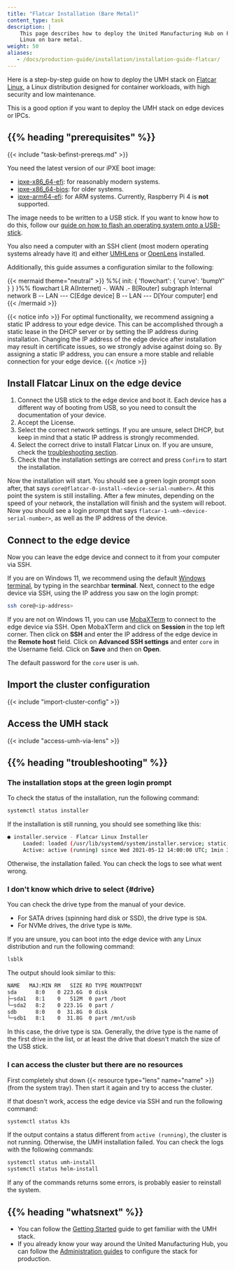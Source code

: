 ```yaml
---
title: "Flatcar Installation (Bare Metal)"
content_type: task
description: |
    This page describes how to deploy the United Manufacturing Hub on Flatcar
    Linux on bare metal.
weight: 50
aliases:
   - /docs/production-guide/installation/installation-guide-flatcar/
---
```


<!-- overview -->

Here is a step-by-step guide on how to deploy the UMH stack on
[Flatcar Linux](https://www.flatcar.org/), a Linux distribution designed for
container workloads, with high security and low maintenance.

This is a good option if you want to deploy the UMH stack on edge devices or IPCs.

## {{% heading "prerequisites" %}}

{{< include "task-befinst-prereqs.md" >}}

You need the latest version of our iPXE boot image:

- [ipxe-x86_64-efi](https://github.com/united-manufacturing-hub/ipxe/releases/latest/download/ipxe-x86_64-efi.usb):
  for reasonably modern systems.
- [ipxe-x86_64-bios](https://github.com/united-manufacturing-hub/ipxe/releases/latest/download/ipxe-x86_64-bios.usb):
  for older systems.
- [ipxe-arm64-efi](https://github.com/united-manufacturing-hub/ipxe/releases/latest/download/ipxe-arm64-efi.usb):
  for ARM systems. Currently, Raspberry Pi 4 is **not** supported.

The image needs to be written to a USB stick. If you want to know how to do this,
follow our
[guide on how to flash an operating system onto a USB-stick](https://learn.umh.app/course/flashing-an-operating-system-onto-a-usb-stick/).

You also need a computer with an SSH client (most modern operating systems
already have it) and either [UMHLens](https://github.com/united-manufacturing-hub/UMHLens)
or [OpenLens](https://github.com/MuhammedKalkan/OpenLens) installed.

Additionally, this guide assumes a configuration similar to the following:

{{< mermaid theme="neutral" >}}
%%{ init: { 'flowchart': { 'curve': 'bumpY' } } }%%
flowchart LR
    A(Internet) -. WAN .- B[Router]
    subgraph Internal network
        B -- LAN --- C[Edge device]
        B -- LAN --- D[Your computer]
    end
{{< /mermaid >}}

{{< notice info >}}
For optimal functionality, we recommend assigning a static IP address to your
edge device. This can be accomplished through a static lease in the DHCP server
or by setting the IP address during installation. Changing the IP address of the
edge device after installation may result in certificate issues, so we strongly
advise against doing so. By assigning a static IP address, you can ensure a more
stable and reliable connection for your edge device.
{{< /notice >}}

<!-- steps -->

## Install Flatcar Linux on the edge device

1. Connect the USB stick to the edge device and boot it. Each device has a
   different way of booting from USB, so you need to consult the documentation
   of your device.
2. Accept the License.
3. Select the correct network settings. If you are unsure, select DHCP, but
   keep in mind that a static IP address is strongly recommended.
4. Select the correct drive to install Flatcar Linux on. If you are unsure, check
   the [troubleshooting section](#drive).
5. Check that the installation settings are correct and press `Confirm` to start
   the installation.

Now the installation will start. You should see a green login prompt soon after,
that says `core@flatcar-0-install-<device-serial-number>`. At this point the
system is still installing. After a few minutes, depending on the speed of your
network, the installation will finish and the system will reboot. Now you should
see a login prompt that says `flatcar-1-umh-<device-serial-number>`, as well as
the IP address of the device.

## Connect to the edge device

Now you can leave the edge device and connect to it from your computer via SSH.

If you are on Windows 11, we recommend using the default [Windows terminal](https://learn.microsoft.com/en-us/windows/terminal/install), by typing in the searchbar **terminal**. Next, 
connect to the edge device via SSH, using the IP address you saw on the login prompt:

```bash
ssh core@<ip-address>
```

If you are not on Windows 11, you can use [MobaXTerm](https://mobaxterm.mobatek.net/)
to connect to the edge device via SSH. Open MobaXTerm and click on **Session**
in the top left corner. Then click on **SSH** and enter the IP address of the
edge device in the **Remote host** field. Click on **Advanced SSH settings** and
enter `core` in the Username field. Click on **Save** and then on **Open**.

The default password for the `core` user is `umh`.

## Import the cluster configuration

{{< include "import-cluster-config" >}}

## Access the UMH stack

{{< include "access-umh-via-lens" >}}

<!-- Optional section, but recommended; write the problem/question in H3 -->
## {{% heading "troubleshooting" %}}

### The installation stops at the green login prompt

To check the status of the installation, run the following command:

```bash
systemctl status installer
```

If the installation is still running, you should see something like this:

```bash
● installer.service - Flatcar Linux Installer
     Loaded: loaded (/usr/lib/systemd/system/installer.service; static; vendor preset: enabled)
     Active: active (running) since Wed 2021-05-12 14:00:00 UTC; 1min 30s ago
```

Otherwise, the installation failed. You can check the logs to see what went wrong.

### I don't know which drive to select {#drive}

You can check the drive type from the manual of your device.

- For SATA drives (spinning hard disk or SSD), the drive type is `SDA`.
- For NVMe drives, the drive type is `NVMe`.

If you are unsure, you can boot into the edge device with any Linux distribution
and run the following command:

```bash
lsblk
```

The output should look similar to this:

```bash
NAME   MAJ:MIN RM   SIZE RO TYPE MOUNTPOINT
sda      8:0    0 223.6G  0 disk
├─sda1   8:1    0   512M  0 part /boot
└─sda2   8:2    0 223.1G  0 part /
sdb      8:0    0  31.8G  0 disk
└─sdb1   8:1    0  31.8G  0 part /mnt/usb
```

In this case, the drive type is `SDA`. Generally, the drive type is the name of
the first drive in the list, or at least the drive that doesn't match the
size of the USB stick.

### I can access the cluster but there are no resources

First completely shut down {{< resource type="lens" name="name" >}} (from the
system tray). Then start it again and try to access the cluster.

If that doesn't work, access the edge device via SSH and run the following
command:

```bash
systemctl status k3s
```

If the output contains a status different from `active (running)`, the cluster
is not running. Otherwise, the UMH installation failed. You can check the logs
with the following commands:

```bash
systemctl status umh-install
systemctl status helm-install
```

If any of the commands returns some errors, is probably easier to reinstall the
system.

<!-- Optional section; add links to information related to this topic. -->
## {{% heading "whatsnext" %}}

- You can follow the [Getting Started](https://learn.umh.app/getstarted) guide
  to get familiar with the UMH stack.
- If you already know your way around the United Manufacturing Hub, you can
  follow the [Administration guides](/docs/production-guide/administration/) to
  configure the stack for production.
